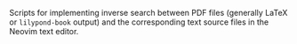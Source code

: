 Scripts for implementing inverse search between PDF files (generally LaTeX or `lilypond-book` output) and the corresponding text source files in the Neovim text editor.
